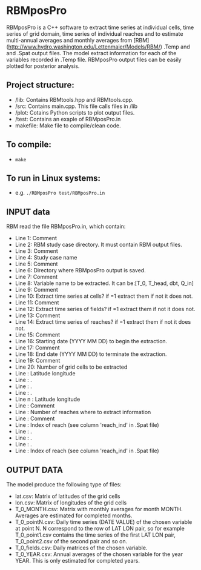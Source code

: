 # RBMposPro
RBMposPro is a C++ software to extract time series at individual cells, time series of grid domain, time series of individual reaches and to estimate multi-annual averages and monthly averages from [RBM] (http://www.hydro.washington.edu/Lettenmaier/Models/RBM/) .Temp and and .Spat output files.  The model extract information for each of the variables recorded in .Temp file. RBMposPro output files can be easily plotted for posterior analysis.

## Project structure:
- /lib: Contains RBMtools.hpp and RBMtools.cpp.
- /src: Contains main.cpp. This file calls files in /lib
- /plot: Cotains Python scripts to plot output files.
- /test: Contains an exaple of RBMposPro.in
- makefile: Make file to compile/clean code.

## To compile:
- `make`

## To run in Linux systems:
- e.g. `./RBMposPro test/RBMposPro.in`

## INPUT data
RBM read the file RBMposPro.in, which contain:
- Line 1: Comment
- Line 2: RBM study case directory. It must contain RBM output files.
- Line 3: Comment
- Line 4: Study case name
- Line 5: Comment
- Line 6: Directory where RBMposPro output is saved.
- Line 7: Comment
- Line 8: Variable name to be extracted. It can be:[T_0, T_head, dbt, Q_in]
- Line 9: Comment
- Line 10: Extract time series at cells? if =1 extract them if not it does not.
- Line 11: Comment
- Line 12: Extract time series of fields? if =1 extract them if not it does not.
- Line 13: Comment
- Line 14: Extract time series of reaches? if =1 extract them if not it does not.
- Line 15: Comment
- Line 16: Starting date (YYYY MM DD) to begin the extraction.
- Line 17: Comment
- Line 18: End date (YYYY MM DD) to terminate the extraction.
- Line 19: Comment
- Line 20: Number of grid cells to be extracted
- Line   : Latitude longitude
- Line   : .
- Line   : .
- Line   : .
- Line n : Latitude longitude
- Line   : Comment
- Line   : Number of reaches where to extract information
- Line   : Comment
- Line   : Index of reach (see column 'reach_ind' in .Spat file)
- Line   : .
- Line   : .
- Line   : .
- Line   : Index of reach (see column 'reach_ind' in .Spat file)


## OUTPUT DATA
The model produce the following type of files:
- lat.csv: Matrix of latitudes of the grid cells
- lon.csv: Matrix of longitudes of the grid cells
- T_0_MONTH.csv: Matrix with monthly averages for month MONTH. Averages are estimated for completed months.
- T_0_pointN.csv: Daily time series (DATE VALUE) of the chosen variable at point N. N correspond to the row of LAT LON pair, so for example T_0_point1.csv contains the time series of the first LAT LON pair, T_0_point2.csv of the second pair and so on.
- T_0_fields.csv: Daily matrices of the chosen variable.
- T_0_YEAR.csv: Annual averages of the chosen variable for the year YEAR. This is only estimated for completed years.
